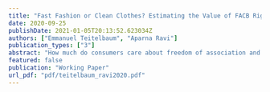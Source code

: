 ```yaml
---
title: "Fast Fashion or Clean Clothes? Estimating the Value of FACB Rights"
date: 2020-09-25
publishDate: 2021-01-05T20:13:52.623034Z
authors: ["Emmanuel Teitelbaum", "Aparna Ravi"]
publication_types: ["3"]
abstract: "How much do consumers care about freedom of association and collective bargaining rights and when does consumer demand for labor rights translate into ﬁrm proﬁts? We test the relative strength of consumer preferences over diﬀerent labor standards with a series of unique conjoint experiments embedded in a survey of more than 2,000 U.S. consumers. We employ a Bayesian approach to estimate consumer willingness to pay for garments produced in factories with good labor standards and to simulate how consumer enthusiasm translates into increased proﬁts for apparel ﬁrms. Our willingness to pay estimates suggest much higher demand for FACB rights, the payment of a living wage, and women’s empowerment than is commonly assumed in academic and policy circles. Our proﬁt simulations, however, demonstrate that the ability of competing ﬁrms to adopt similar marketing strategies can limit the proﬁts ﬂowing from this enthusiasm. Since respect for labor rights cannot be patented, the eﬀectiveness of ethical labeling depends heavily on the ability of ﬁrms to develop unique ways of incorporating respect for FACB rights into their branding strategies."
featured: false
publication: "Working Paper"
url_pdf: "pdf/teitelbaum_ravi2020.pdf"
---
```


